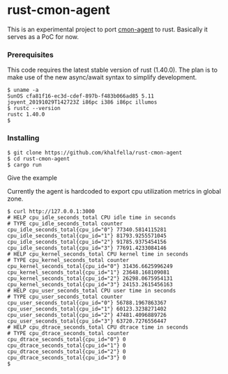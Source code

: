# rust-cmon-agent

This is an experimental project to port [cmon-agent](https://github.com/joyent/triton-cmon-agent) to rust. Basically it serves as a PoC for now.


### Prerequisites

This code requires the latest stable version of rust (1.40.0). The plan is to make use of the new async/await syntax to simplify development.

```
$ uname -a
SunOS cfa81f16-ec3d-cdef-897b-f483b066ad85 5.11 joyent_20191029T142723Z i86pc i386 i86pc illumos
$ rustc --version
rustc 1.40.0
$
```

### Installing

```
$ git clone https://github.com/khalfella/rust-cmon-agent
$ cd rust-cmon-agent
$ cargo run
```
Give the example

Currently the agent is hardcoded to export cpu utilization metrics in global zone.

```
$ curl http://127.0.0.1:3000
# HELP cpu_idle_seconds_total CPU idle time in seconds
# TYPE cpu_idle_seconds_total counter
cpu_idle_seconds_total{cpu_id="0"} 77340.5814115281
cpu_idle_seconds_total{cpu_id="1"} 81793.9255571045
cpu_idle_seconds_total{cpu_id="2"} 91785.9375454156
cpu_idle_seconds_total{cpu_id="3"} 77691.4233084146
# HELP cpu_kernel_seconds_total CPU kernel time in seconds
# TYPE cpu_kernel_seconds_total counter
cpu_kernel_seconds_total{cpu_id="0"} 31436.6625996249
cpu_kernel_seconds_total{cpu_id="1"} 23648.168109081
cpu_kernel_seconds_total{cpu_id="2"} 26298.0675954131
cpu_kernel_seconds_total{cpu_id="3"} 24153.2615456163
# HELP cpu_user_seconds_total CPU user time in seconds
# TYPE cpu_user_seconds_total counter
cpu_user_seconds_total{cpu_id="0"} 56788.1967863367
cpu_user_seconds_total{cpu_id="1"} 60123.3238271402
cpu_user_seconds_total{cpu_id="2"} 47481.4096889726
cpu_user_seconds_total{cpu_id="3"} 63720.7276556447
# HELP cpu_dtrace_seconds_total CPU dtrace time in seconds
# TYPE cpu_dtrace_seconds_total counter
cpu_dtrace_seconds_total{cpu_id="0"} 0
cpu_dtrace_seconds_total{cpu_id="1"} 0
cpu_dtrace_seconds_total{cpu_id="2"} 0
cpu_dtrace_seconds_total{cpu_id="3"} 0
$
```
